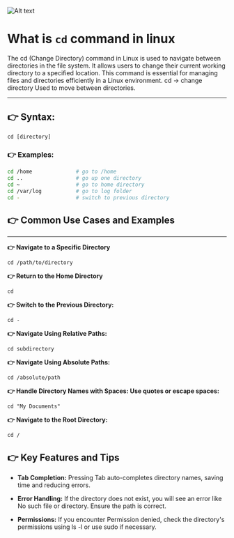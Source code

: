 ![Alt text](https://techgeekbuzz.com/media/new_post_images/cd-Command-in-Linux.webp)



# What is `cd` command in linux

The cd (Change Directory) command in Linux is used to navigate between directories in the file system. It allows users to change their current working directory to a specified location. This command is essential for managing files and directories efficiently in a Linux environment.
cd → change directory
Used to move between directories.

---
## 👉  Syntax:
```
cd [directory]
```
### 👉 Examples:
```bash
cd /home              # go to /home
cd ..                 # go up one directory
cd ~                  # go to home directory
cd /var/log           # go to log folder
cd -                  # switch to previous directory
```

## 👉  Common Use Cases and Examples

---
**👉  Navigate to a Specific Directory**
```
cd /path/to/directory
```

**👉  Return to the Home Directory**
```
cd
```

**👉  Switch to the Previous Directory:**
```
cd -
```

**👉  Navigate Using Relative Paths:**
```
cd subdirectory
```

**👉  Navigate Using Absolute Paths:**
```
cd /absolute/path
```

**👉  Handle Directory Names with Spaces: Use quotes or escape spaces:**
```
cd "My Documents"
```

**👉 Navigate to the Root Directory:**
```
cd /
```
## 👉 Key Features and Tips

- **Tab Completion:** Pressing Tab auto-completes directory names, saving time and reducing errors.

- **Error Handling:** If the directory does not exist, you will see an error like No such file or directory. Ensure the path is correct.

- **Permissions:** If you encounter Permission denied, check the directory's permissions using ls -l or use sudo if necessary.
